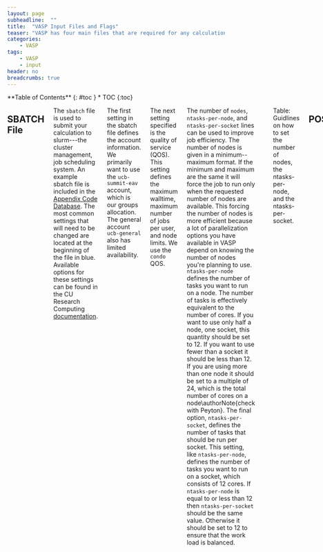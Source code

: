 ```yaml
---
layout: page
subheadline:  ""
title:  "VASP Input Files and Flags"
teaser: "VASP has four main files that are required for any calculation and numerous flags that can be changed. This list is not exhaustive, but demonstrates some of the most common ones."
categories:
    - VASP
tags:
    - VASP
    - input
header: no
breadcrumbs: true
---
```

<div class="row">
<div class="medium-4 medium-push-8 columns" markdown="1">
<div class="panel radius" markdown="1">
**Table of Contents**
{: #toc }
*  TOC
{:toc}
</div>
</div><!-- /.medium-4.columns -->

<div class="medium-8 medium-pull-4 columns" markdown="1">

## SBATCH File

The `sbatch` file is used to submit your calculation to slurm---the cluster management, job scheduling system. An example sbatch file is included in the [Appendix Code Database](/chapter/Appendix/append_codeBase#vasp-sbatch-file). The most common settings that will need to be changed are located at the beginning of the file in blue. Available options for these settings can be found in the CU Research Computing [documentation](https://curc.readthedocs.io/en/latest/running-jobs/job-resources.html).

The first setting in the sbatch file defines the account information. We primarily want to use the `ucb-summit-eav` account, which is our groups allocation. The general account `ucb-general` also has limited availability.

The next setting specified is the quality of service (QOS). This setting defines the maximum walltime, maximum number of jobs per user, and node limits. We use the `condo` QOS.

The number of `nodes`, `ntasks-per-node`, and `ntasks-per-socket` lines can be used to improve job efficiency.  The number of nodes is given in a minimum--maximum format. If the minimum and maximum are the same it will force the job to run only when the requested number of nodes are available. This forcing the number of nodes is more efficient because a lot of parallelization options you have available in VASP depend on knowing the number of nodes you're planning to use. `ntasks-per-node` defines the number of tasks you want to run on a node. The number of tasks is effectively equivalent to the number of cores. If you want to use only half a node, one socket, this quantity should be set to 12. If you want to use fewer than a socket it should be less than 12. If you are using more than one node it should be set to a multiple of 24, which is the total number of cores on a node\authorNote{check with Peyton}. The final option, `ntasks-per-socket`, defines the number of tasks that should be run per socket. This setting, like `ntasks-per-node`, defines the number of tasks you want to run on a socket, which consists of 12 cores. If `ntasks-per-node` is equal to or less than 12 then `ntasks-per-socket` should be the same value. Otherwise it should be set to 12 to ensure that the work load is balanced.

| number of nodes | ntasks-per-node | ntasks-per-socket |
| :-------------: | :-------------: | :---------------: |
| n < 1 | number of desired cores, less than 12 | same as ntasks-per-node |
| 1 | 12 | 12 |
| n > 1 | 24*n | 12 |

Table: Guidlines on how to set the number of nodes, the ntasks-per-node, and the ntasks-per-socket.

## POSCAR

The POSCAR is the input file that specifies the geometry of the lattive and the position of the atoms for the calculation. A general POSCAR for various systems can be found on the VASP wiki under [examples](https://www.vasp.at/wiki/index.php/Category:Examples). The structure of the file will be explained in this section.

The first line of the file is a comment line. I recommend using it to note the name of the system or characteristics about it. For example, if the POSCAR file describes a face centered cubic cell of silicon that hasn't been optimized, you might write `fcc Si #####unoptimized`.

The second line of the file specifies a scaling factor for the lattice vectors and atomic coordinates. It is mine and Peyton's preference to define the lattice so that the scaling factor is $1$. This choice results in the rest of the POSCAR being a little more human readable. The wiki states that if the second line is negative it is interpreted as the total volume of the cell. I have never used this option and it wasn't mentioned by Peyton, so I imagine its utility is rare.

The third through fifth line define the lattice vectors. For a cubic unit cell with unit length vectors, these lines would look like
```bash
    1.000000000000000 0.000000000000000 0.000000000000000
    0.000000000000000 1.000000000000000 0.000000000000000
    0.000000000000000 0.000000000000000 1.000000000000000
```
where I have included 15 digits after the decimal place because this is the precision used by VASP. This precision is important to keep in mind because it may effect the ability of the program to identify the symmetry of the system if you specify too few digits.

The sixth line is optional according to Peyton and specifies the type and order of the atoms. The VASP wiki doesn't say this line is optional and it is definitely highly recommended by Peyton. Without this line, visualization programs won't know what species each atom is and will visualize them all the same way. Additionally, the POSCAR is more human readable as well since it will tell you what atoms are meant to be in the file. Note that you can repeat atom species in this line, which can enhance readability. For example, for a methylammonium molecule you might want to write a line that looks like `C H N H`. This format lets someone looking at the file identify that there are two groups of hydrogen atoms, perhaps one group is bonded with carbon and the other group is bonded to nitrogen.

The seventh line specifies the number of atoms per species. This line would match the order of the sixth line. For the above methylammonium molecule this line would be `1 3 1 3`.

The next line is an optional tag for selective dynamics, which we rarely use. If selective dynamics aren't requested then this line is instead a tag specifying whether the atomic positions are given in direct or cartesian coordinates. If selective dynamics are requested then this direct/cartesian specification is pushed to the next line. Direct coordinates can also be called fractional coordinates since they are given in terms of the lattice vectors. The coordinates of an atom in the middle of the box would be given as `0.5 0.5 0.5` in direct coordinates, no matter the size of the box.

The rest of the file is a list of the atomic positions followed optionally by the initial velocities. There should be three coordinates for each atom and one atom per line. In direct coordinates, an atom in the middle of the box would be given as `0.5 0.5 0.5`, no matter the size of the box. See the VASP wiki [POSCAR](https://www.vasp.at/wiki/index.php/POSCAR) page for more details and examples.

Historically, a calculation returns a file called the CONTCAR. This file contains the lattice vectors and atom positions of the system at the end of a run. In a static calculation this should be identical to the POSCAR, although historically VASP would convert direct coordinates to cartesian coordinates and scale everything so the scale factor becomes 1.

## POTCAR

The POTCAR is the input file that specifies the psuedopotentials that you want to use for each atom species. LDA and PBE type POTCARs are available with the VASP download files in specific zip files. There are often multiple potentials for each atom species. The standard potential will be in a folder labeled solely by the name of the atom. GW potentials have `_GW` appended to the name of the atom. There are then sometimes folders with additional suffixes such as `sv` and `pv`. These suffixes denote the fact that the $s$ and $p$ semi-core states are, respectively, treated as valence states. You probably only need to use these POTCARs with additional valence electrons if you are doing something crazy. 

Hydrogen has numerous versions. Some are simply the GW or hard/soft psuedopotentials but there are also many with a number appended on the end. These are psuedo-hydrogens. Psuedo-hydrogens can be very useful for passivating surfaces or mimicking ligands.

Once you have decided what potentials are appropriate for the simulation you want to run, you want to concatenate the POTCARs in the same order that the atoms are given in the POSCAR file. For example, if you want to use the standard PBE potentials for the methylammonium example given earlier, you would type in one line, while located in the folder you want to run your simulation from,
```bash
    cat $VASP_DIR$/PBE/C/POTCAR $VASP_DIR$/PBE/H/POTCAR
        $VASP_DIR$/PBE/N/POTCAR $VASP_DIR$/PBE/H/POTCAR >> POTCAR
```
where `$VASP_DIR$` is the path to where you installed VASP and the psuedopotentials. Since the command `>>` appends the contents of these files to the new file named POTCAR, it's wise to ensure that the POTCAR file doesn't already exist. It's best practice to also check the contents of the POTCAR file afterwards by typing `grep TITEL POTCAR`. This will display on your screen every line in the POTCAR with the phrase TITEL. Since TITEL gives the title of the POTCAR following it, you want this output to match the content and order of your POSCAR file. 

Aside from this concatenation, you will almost never edit the contents of a POTCAR file. However, some useful values to note are the ENMIN/ENMAX values and occasionally the POMASS value. The ENMIN/ENMAX values define the absolute minimum and default maximum energy cutoffs respectively. When defining the planewave energy cutoff in the INCAR file---ENCUT---you never want to go below the ENMIN value and a good rule of thumb is to be at least 1.3 times the default (ENMAX) value for publication quality results. When you have multiple POTCARs, you want to treat the smallest ENMIN as your minimum and the largest ENMAX as your default. However, generally you don't want ENCUT to exceed the ENMAX of any potential by too much.

If you are not running a GW calculation you can still use the GW psuedopotentials. These are identical to the standard versions if you don't do a GW step. However, Peyton has found that sometimes the GW potential provides better or faster convergence than the standard potential. If you are having trouble with one type of potential it can be valuable to test the other one. Peyton has not tried mixing GW and standard POTCARs for different atoms, so either use all standard, all GW potentials, or try to mix and match at your own risk.

## KPOINTS

The KPOINTS file is the input file that specifies the type and number of Bloch vectors used to sample the Brillouin zone. Converging the number of KPOINTS is one of the necessary tasks for obtaining an accurate calculation. The KPOITNS is structured as follows.

The first line is a comment line. This can be used as a throwaway line or as a way to remind yourself about why you've chosen a particular k-point mesh. The second line is where you can specify the number of k-points. Use the number zero if you want the program to calculate this automatically.

For a specific number of k-points, the third line defines the coordinate system as either Cartesian or fractional/reciprocal. The remaining lines contain the coordinates and weight of each k-point. 

For an automatic generation of k-points, the third line specifies the center of the mesh as either gamma-centered or Monkhorst pack. The next line is then the number of subdivisions along the 3 reciprocal lattice vectors. For an odd number of subdivisions, the two schemes are the same. Different people have their preferences and opinions about what kind of k-point mesh is better. In my and Peyton's experience you typically want to use a gamma-centered mesh with odd subdivisions. This choice tends to align better with the symmetry of your systems. The VASP wiki [KPOINTS](https://www.vasp.at/wiki/index.php/KPOINTS) page has good guidelines on the relative size of the subdivisions based on the geometry of your Bravais lattice. The fifth line in the file is an optional shift of the k-point mesh. I have never seen a reason to shift this mesh and always see it set to `0 0 0`.

## INCAR

The INCAR is where the majority of the calculation settings are defined. The list of settings to play with is exhaustive and can be seen in the OUTCAR of any calculation. This section will outline only the most common parameters that Peyton has used and has some insight about. It is best to sort the INCAR file by grouping settings with similar functions. The following subsections follow this format.

### Startup

##### [ISTART](https://www.vasp.at/wiki/index.php/ISTART)

Defines if the job should start from scratch or use the wavefunctions from a previous job that are stored in the WAVECAR\index{WAVECAR}. It's best to set `ISTART = 0`, which is a clean start with random wavefunctions. The default of ISTART is already 0 if a WAVECAR doesn't exist in the folder. But the default is 1 if a WAVECAR does exist. Preemptively setting `ISTART = 0` prevents an accidental restart if a WAVECAR exists in the folder. See the VASP wiki for all the ISTART options.

##### [ICHARG](https://www.vasp.at/wiki/index.php/ICHARG)

Defines how the job should construct the initial charge density. If ISTART is set to zero, the default is `ICHARG = 2`, which takes the superposition of atomic charge densities. If ISTART is anything else, the default for ICHARG is 0, which calculates the charge density from the initial wave functions. Like ISTART, I recommend manually setting ICHARG equal to 2 so that any other behaviour is intentional. See the VASP wiki for all the ICHARG options.
\end{itemize}

### Electronic Relaxation

##### [ISMEAR](https://www.vasp.at/wiki/index.php/ISMEAR)

Determines how the partial occupancies $f_{n\mathbf{k}}$ are set for each orbital. The default is `ISMEAR = 1`, which uses the method of Methfessel-Paxton scheme of order 1. As noted in the wiki, the Gaussian smearing method---`ISMEAR = 0`---is good for most cases.

##### [SIGMA](https://www.vasp.at/wiki/index.php/SIGMA)

Determines the width of the smearing used in setting the partial occupancies. The default is `SIGMA = 0.2`. For something like silicon, 0.05 is a better value. For semiconductors, a good value is $\approx$ 10% of the band gap. Note that most of the information about SIGMA and how it should be set for various materials is on the ISMEAR wiki page. A good sanity check for the value of SIGMA is the size of the `entropy' contribution to the energy of the system. For an appropriate SIGMA, the energy without entropy and the energy as sigma goes to zero will match in the OUTCAR for a converged run.

##### [IALGO](https://www.vasp.at/wiki/index.php/IALGO)

Determines the algorithm used to optimize the orbitals. The default for VASP 4.5 and up is 38, which is a blocked-Davidson algorithm. According to Peyton, this is a good default that doesn't usually need changed. Note that the VASP wiki recommends setting the algorithms via the ALGO tag. Peyton noted that some people in the literature really prefer the RMM-DIIS setting---`IALGO = 44-48`.

##### [ENCUT](https://www.vasp.at/wiki/index.php/ENCUT)

##### [EDIFF](https://www.vasp.at/wiki/index.php/EDIFF)

Determines when the electronic self-consistent loop is complete. The relaxation of the electronic degrees of freedom are stopped when the total free energy change and the band-structure-energy change between two steps are smaller than EDIFF. The default value is `EDIFF = 1e-3`. A value of 1E-9 is pretty strict, especially for a convergence run.

##### [NELM](https://www.vasp.at/wiki/index.php/NELM)

Determines the maximum number of electronic self-consistency steps the calculation should run. This setting is useful in conjunction with NELMIN if you want to ensure all your efficiency testing calculations are similar. The default NELM value is 60. The VASP wiki states that normally if the self-consistency step does not converge within 40 steps it will not converge at all.

##### [NELMIN](https://www.vasp.at/wiki/index.php/NELMIN)

Determines the minimum number of electronic self-consistency steps the calculation should run. This setting is useful in conjunction with NELM if you want to ensure all your efficiency testing calculations are similar. The default value is 2. For molecular dynamics or ionic minimization the manual recommends increasing this to a value between 4 and 8.

### Ionic Relaxation

##### [ISIF](https://www.vasp.at/wiki/index.php/ISIF)

Determines if or how the geometry is updated. The default for `IBRION = 0` is `ISIF = 0`. This setting calculates the forces and allows the positions to change but doesn't calculate the stress tensor or change the cell shape or volume. If IBRION is not equal to zero, the default for ISIF is 2. `ISIF = 2` adds the calculation of the stress tensor. See Section~\ref{sec:convergence} for how to use different ISIF settings to converge the cell volume.

##### [IBRION](https://www.vasp.at/wiki/index.php/IBRION)

Determines how the ion positions are updated and moved. The default is `IBRION = -1`---no position update---if the maximum number of ionic steps is set to -1 or 0. Otherwise, the default is `IBRION = 0`, which does molecular dynamics. When Peyton needs the ions to move, he uses `IBRION = 2`---ionic relaxation with conjugate gradient algorithm---aside from extenuating circumstances.

### Forces

##### [EDIFFG](https://www.vasp.at/wiki/index.php/EDIFFG)

Determines when the ionic relaxation is complete. If EDIFFG is positive the value is interpreted as the maximum change of the total energy between ionic steps. If EDIFFG is negative the value is interpreted as the maximum size of the forces. The default value is `EDIFFG = EDIFF x 10`. A value of -1E-6 is very strict and you may want to step it down to this value over many calculations.

##### [PREC](https://www.vasp.at/wiki/index.php/PREC)

Specifies the ``precision" mode. This mode determines the defaults for four other sets of parameters. Peyton says that the only reason to use `PREC = NORMAL` is for a molecular-dynamics calculation. Otherwise, you want to use `PREC = Accurate`.


### Density of States

### Read/Write Flags

### Misc.

##### [IDIPOL](https://www.vasp.at/wiki/index.php/IDIPOL)

For IDIPOL=1-3, the dipole moment will be calculated only parallel to the direction of the first, second or third lattice vector, respectively. The corrections for the total energy are calculated as the energy difference between a monopole/dipole and quadrupole in the current supercell and the same dipole placed in a super cell with the corresponding lattice vector approaching infinity. This flag should be used for slab calculations.

For IDIPOL=4 the full dipole moment in all directions will be calculated, and the corrections to the total energy are calculated as the energy difference between a monopole/dipole/quadrupole in the current supercell and the same monopole/dipole/quadrupole placed in a vacuum, use this flag for calculations for isolated molecules. 

##### [LDIPOL]() 

LDIPOL is a tag related to IDIPOL that controls whether or not the calculated dipole moment affects only the correction for the total energy (`LDIPOL = FALSE`) or is also added to the forces and ...

##### [IVDW](https://www.vasp.at/wiki/index.php/IVDW)

IVDW is the tag that determines whether van der Waals corrections are calculated and added to the potential energy, interatomic forces, and stress tensor. These corrections are ad-hoc and do not add much time to your calculation unless you choose to use IVDW equal to 4, 202, 21 or 2`20. For these four options you are better off using a self-consistent approach instead. Typically `IVDW = 11` (DFT-D3) or `IVDW = 12` (DFT-D3 with Becke-Jonson damping) are good choices. `IVDW = 13`, or DFT-D4, requires an extra package and is not much improved over the DFT-D3 options. In contrast, the difference between DFT-D3 and DFT-D2 is very large.
    
Van der Waals corrections are primarily important when you need to attach a molecule to a surface. This can be demonstrated with a silicon cell. Without van der Waals corrections the calculated size of the conventional cell of Si is 5.47 $\overset{\circ}{A}$. This is in line with PBE overestimating lattice constants and is not too far off the actual value of 5.43 $\overset{\circ}{A}$. However, small errors in the bulk cell are magnified when cut into a surface\index{surface} slab. Therefore, if you know you are going to convert your bulk system into a surface it is best to include van der Waals corrections for all your convergence testing.

##### [ISYM](https://www.vasp.at/wiki/index.php/ISYM)

Determines how symmetry is treated within the calculation. By default---unless one uses ultrasoft psuedopotentials or `LHFCALC = .TRUE.`---VASP utilizes a memory conserving symmetrization of the charge density. Symmetry can be turned off completely by setting `ISYM = -1`, but this is not recommended unless one is trying to look at noncollinear magnetic effects. If you want to change how VASP uses symmetry you will more frequently  use `ISYM = 0`. This setting turns off symmetry except when calculating the wavefunction, $\psi_k = \psi_{-k}^*$. The VASP manual says that this value should be used for molecular dynamics\index{molecular dynamics}. You should also turn off the symmetry (`ISYM = 0`) when you are attaching a molecule to a surface. Sometimes you are able to shift your molecule and unit cell to preserve some sort of symmetry--such as planar symmetry. However, if you are not sure then you should turn symmetry off. Otherwise you may find weird results because VASP is trying to enforce a symmetry that doesn't exist. This is an \textbf{\textit{IMPORTANT}} setting to track. You do not want to publish results where you are accidentally enforcing nonexistent symmetry.

##### [LHFCALC](https://www.vasp.at/wiki/index.php/LHFCALC)

Specifies whether Hartree-Fock/DFT hybrid functional type calculations are performed.

##### [ISPIN](https://www.vasp.at/wiki/index.php/ISPIN)

Determines whether or not a spin polarized calculation is performed. The VASP wiki page is relatively sparse on the details of where this is useful. A forum page answer says that if you're trying to do this for a compound with small local magnetic moments, then it may be a clever choice to first do the optimization using a non-magnetic setting and then complete it with a a fully spin-polarized one (ISPIN=2). On the other hand, if you're working on strongly correlated materials containing high spin-multiplicity elements such as 3d transition metals or rare-earth f-electron elements such as Sm, Eu or Gd, you may never get a converged solution using ISPIN=1. The reason is, such localized states want to obey Hund's exclusion rule and get spin-polarized which obviously can't be fulfilled with this setting. As a result, they keep fluctuating around the Fermi-level, leading to instabilities or even divergence in the SCF loop.

##### [NUPDOWN](https://www.vasp.at/wiki/index.php/NUPDOWN)

Allows calculations for a specific spin multiplet, i.e. the difference of the number of electrons in the up and down spin component will be kept fixed to the specified value. There is a word of caution required: If NUPDOWN is set in the INCAR file the initial moment for the charge density should be the same. Otherwise convergence can slow down. When starting from atomic charge densities (ICHARG=2), VASP will try to do this automatically by setting MAGMOM to NUPDOWN/NIONS. The user can of course overwrite this default by specifying a different MAGMOM (which should still result in the correct total moment). If one initializes the charge density from the one-electron wavefunctions, the initial moment is always correct, because VASP "pushes" the required number of electrons from the down to the up component. Initializing the charge density from the CHGCAR file (ICHARG=1), however, the initial moment is usually incorrect!

If no value is set (or NUPDOWN=-1) a full relaxation will be performed. This is also the default. 

